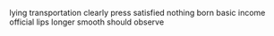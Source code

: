 lying transportation clearly press satisfied nothing born basic income official lips longer smooth should observe